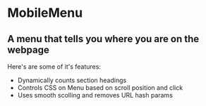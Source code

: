 # MobileMenu
## A menu that tells you where you are on the webpage
Here's are some of it's features:
* Dynamically counts section headings
* Controls CSS on Menu based on scroll position and click
* Uses smooth scolling and removes URL hash params
